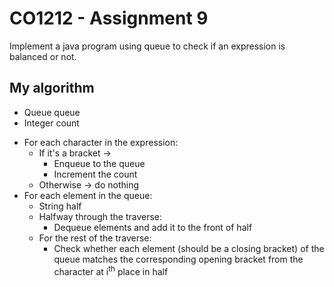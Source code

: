 # CO1212 - Assignment 9

Implement a java program using queue to check if an expression is balanced or not.

## My algorithm
- Queue queue
- Integer count

* For each character in the expression:
  * If it's a bracket -> 
    * Enqueue to the queue
    * Increment the count
  * Otherwise -> do nothing
* For each element in the queue:
  * String half
  * Halfway through the traverse:
    * Dequeue elements and add it to the front of half
  * For the rest of the traverse:
    * Check whether each element (should be a closing bracket) of the queue matches the corresponding opening bracket from the character at i<sup>th</sup> place in half